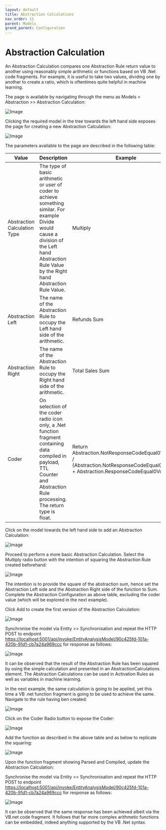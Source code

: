 ```yaml
---
layout: default
title: Abstraction Calculations
nav_order: 11
parent: Models
grand_parent: Configuration
---
```


# Abstraction Calculation
An Abstraction Calculation compares one Abstraction Rule return value to another using reasonably simple arithmetic or functions based on VB .Net code fragments.  For example,  it is useful to take two values,  dividing one by another to create a ratio, which is oftentimes quite helpful in machine learning.

The page is available by navigating through the menu as Models > Abstraction >> Abstraction Calculation:

![Image](TopOfTreeForAbstractionCalculation.png)

Clicking the required model in the tree towards the left hand side exposes the page for creating a new Abstraction Calculation:

![Image](EmptyAbstractionCalculation.png)

The parameters available to the page are described in the following table:

| Value                        | Description                                                                                                                                                                                             | Example                                                                                                                                |
|------------------------------|---------------------------------------------------------------------------------------------------------------------------------------------------------------------------------------------------------|----------------------------------------------------------------------------------------------------------------------------------------|
| Abstraction Calculation Type | The type of basic arithmetic or user of coder to achieve something similar. For example Divide would cause a division of the Left hand Abstraction Rule Value by the Right hand Abstraction Rule Value. | Multiply                                                                                                                               |
| Abstraction Left             | The name of the Abstraction Rule to occupy the Left hand side of the arithmetic.                                                                                                                        | Refunds Sum                                                                                                                            |
| Abstraction Right            | The name of the Abstraction Rule to occupy the Right hand side of the arithmetic.                                                                                                                       | Total Sales Sum                                                                                                                        |
| Coder                        | On selection of the coder radio icon only, a .Net function fragment containing data compiled in payload, TTL Counter and Abstraction Rule processing.  The return type is float.                        | Return Abstraction.NotResponseCodeEqual0Volume / <br/>(Abstraction.NotResponseCodeEqual0Volume + Abstraction.ResponseCodeEqual0Volume) |

Click on the model towards the left hand side to add an Abstraction Calculation:

![Image](EmptyAbstractionCalculation.png)

Proceed to perform a more basic Abstraction Calculation.  Select the Multiply radio button with the intention of squaring the Abstraction Rule created beforehand:

![Image](ExampleAbstractionCalculationSquare.png)

The intention is to provide the square of the abstraction sum,  hence set the Abstraction Left side and the Abstraction Right side of the function to Sum. Complete the Abstraction Configuration as above table, excluding the coder value (which will be explored in the next example).

Click Add to create the first version of the Abstraction Calculation:

![Image](FirstVersionOfAbstractionCalculation.png)

Synchronise the model via Entity >> Synchronisation and repeat the HTTP POST to endpoint [https://localhost:5001/api/invoke/EntityAnalysisModel/90c425fd-101a-420b-91d1-cb7a24a969ccc](https://localhost:5001/api/invoke/EntityAnalysisModel/90c425fd-101a-420b-91d1-cb7a24a969ccc) for response as follows:

![Image](ResponsePayloadWithAbstractionCalculation.png)

It can be observed that the result of the Abstraction Rule has been squared by using the simple calculation and presented in an AbstractionCalculations element. The Abstraction Calculations can be used in Activation Rules as well as variables in machine learning.

In the next example,  the same calculation is going to be applied, yet this time a VB .net function fragment is going to be used to achieve the same.  Navigate to the rule having ben created:

![Image](NavigateBackToAbstractionCalculation.png)

Click on the Coder Radio button to expose the Coder:

![Image](ExposedCoder.png)

Add the function as described in the above table and as below to replicate the squaring:

![Image](CoderExampleCompiled.png)

Upon the function fragment showing Parsed and Compiled,  update the Abstraction Calculation:

Synchronise the model via Entity >> Synchronisation and repeat the HTTP POST to endpoint [https://localhost:5001/api/invoke/EntityAnalysisModel/90c425fd-101a-420b-91d1-cb7a24a969ccc](https://localhost:5001/api/invoke/EntityAnalysisModel/90c425fd-101a-420b-91d1-cb7a24a969ccc) for response as follows:

![Image](SameResponsePayloadGivenCode.png)

It can be observed that the same response has been achieved albeit via the VB.net code fragment.  It follows that far more complex arithmetic functions can be embedded, indeed anything supported by the VB .Net syntax.



